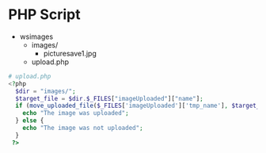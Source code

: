 # PHP Script
  - wsimages
    - images/
        - picturesave1.jpg
    - upload.php
```php
# upload.php
<?php
  $dir = "images/";
  $target_file = $dir.$_FILES["imageUploaded"]["name"];
  if (move_uploaded_file($_FILES['imageUploaded']['tmp_name'], $target_file)) {
    echo "The image was uploaded";
  } else {
    echo "The image was not uploaded";
  }
 ?>
```
